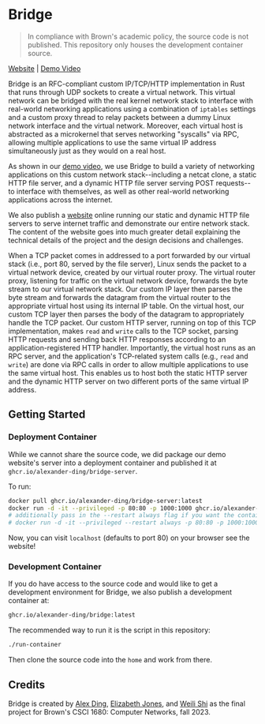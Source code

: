 # Bridge

> In compliance with Brown's academic policy, the source code is not published.
This repository only houses the development container source.

[Website](https://alexding.me/bridge) | [Demo Video](https://www.youtube.com/watch?v=E2NQlRVIX6Q)

Bridge is an RFC-compliant custom IP/TCP/HTTP implementation in Rust that runs through UDP sockets to create a virtual network.
This virtual network can be bridged with the real kernel network stack to interface with real-world networking applications using a combination of `iptables` settings and a custom proxy thread to relay packets between a dummy Linux network interface and the virtual network.
Moreover, each virtual host is abstracted as a microkernel that serves networking "syscalls" via RPC, allowing multiple applications to use the same virtual IP address simultaneously just as they would on a real host.

As shown in our [demo video](https://www.youtube.com/watch?v=E2NQlRVIX6Q), we use Bridge to build a variety of networking applications on this custom network stack--including a netcat clone, a static HTTP file server, and a dynamic HTTP file server serving POST requests--to interface with themselves, as well as other real-world networking applications across the internet.

We also publish a [website](https://alexding.me/bridge) online running our static and dynamic HTTP file servers to serve internet traffic and demonstrate our entire network stack.
The content of the website goes into much greater detail explaining the technical details of the project and the design decisions and challenges.

When a TCP packet comes in addressed to a port forwarded by our virtual stack (i.e., port 80, served by the file server), Linux sends the packet to a virtual network device, created by our virtual router proxy.
The virtual router proxy, listening for traffic on the virtual network device, forwards the byte stream to our virtual network stack.
Our custom IP layer then parses the byte stream and forwards the datagram from the virtual router to the appropriate virtual host using its internal IP table.
On the virtual host, our custom TCP layer then parses the body of the datagram to appropriately handle the TCP packet.
Our custom HTTP server, running on top of this TCP implementation, makes `read` and `write` calls to the TCP socket, parsing HTTP requests and sending back HTTP responses according to an application-registered HTTP handler.
Importantly, the virtual host runs as an RPC server, and the application's TCP-related system calls (e.g., `read` and `write`) are done via RPC calls in order to allow multiple applications to use the same virtual host.
This enables us to host both the static HTTP server and the dynamic HTTP server on two different ports of the same virtual IP address.

## Getting Started

### Deployment Container

While we cannot share the source code, we did package our demo website's server into a deployment container and published it at `ghcr.io/alexander-ding/bridge-server`.

To run:

```bash
docker pull ghcr.io/alexander-ding/bridge-server:latest 
docker run -d -it --privileged -p 80:80 -p 1000:1000 ghcr.io/alexander-ding/bridge-server:latest
# additionally pass in the --restart always flag if you want the container to always restart when stopped (such as when the system shuts down)
# docker run -d -it --privileged --restart always -p 80:80 -p 1000:1000 ghcr.io/alexander-ding/bridge-server:latest
```

Now, you can visit `localhost` (defaults to port 80) on your browser see the website!

### Development Container

If you do have access to the source code and would like to get a development environment for Bridge, we also publish a development container at:

```bash
ghcr.io/alexander-ding/bridge:latest
```

The recommended way to run it is the script in this repository:

```bash
./run-container
```

Then clone the source code into the `home` and work from there.

## Credits

Bridge is created by [Alex Ding](https://github.com/alexander-ding), [Elizabeth Jones](https://github.com/L1Z3), and [Weili Shi](https://github.com/WillyKidd) as the final project for Brown's CSCI 1680: Computer Networks, fall 2023.
